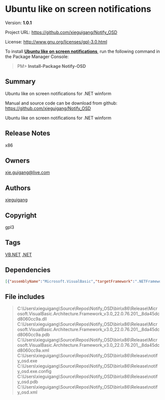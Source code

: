 # Ubuntu like on screen notifications
Version: **1.0.1**

Project URL: https://github.com/xieguigang/Notify_OSD

License: http://www.gnu.org/licenses/gpl-3.0.html

To install **[Ubuntu like on screen notifications](https://www.nuget.org/packages/Notify-OSD/)**, run the following command in the Package Manager Console:
> PM>  **Install-Package Notify-OSD**


## Summary
Ubuntu like on screen notifications for .NET winform

Manual and source code can be download from github:
https://github.com/xieguigang/Notify_OSD

Ubuntu like on screen notifications for .NET winform
## Release Notes
x86
## Owners
xie.guigang@live.com
## Authors
[xieguigang](https://www.nuget.org/profiles/xieguigang)
## Copyright
gpl3
## Tags
[VB.NET](https://www.nuget.org/packages?q=Tags%3A"VB.NET") [.NET](https://www.nuget.org/packages?q=Tags%3A".NET")
## Dependencies
>
```json
[{"assemblyName":"Microsoft.VisualBasic","targetFramework":".NETFramework4.6"}]
```


## File includes
> C:\Users\xieguigang\Source\Repos\Notify_OSD\bin\x86\Release\Microsoft.VisualBasic.Architecture.Framework_v3.0_22.0.76.201__8da45dcd8060cc9a.dll<br />
> C:\Users\xieguigang\Source\Repos\Notify_OSD\bin\x86\Release\Microsoft.VisualBasic.Architecture.Framework_v3.0_22.0.76.201__8da45dcd8060cc9a.pdb<br />
> C:\Users\xieguigang\Source\Repos\Notify_OSD\bin\x86\Release\Microsoft.VisualBasic.Architecture.Framework_v3.0_22.0.76.201__8da45dcd8060cc9a.xml<br />
> C:\Users\xieguigang\Source\Repos\Notify_OSD\bin\x86\Release\notify_osd.exe<br />
> C:\Users\xieguigang\Source\Repos\Notify_OSD\bin\x86\Release\notify_osd.exe.config<br />
> C:\Users\xieguigang\Source\Repos\Notify_OSD\bin\x86\Release\notify_osd.pdb<br />
> C:\Users\xieguigang\Source\Repos\Notify_OSD\bin\x86\Release\notify_osd.xml<br />

